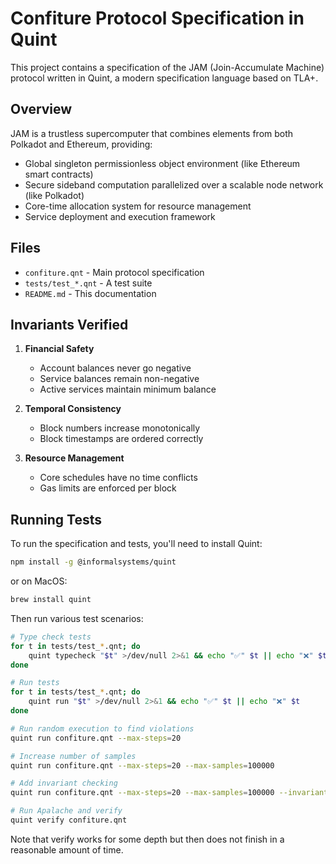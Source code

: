 # Confiture Protocol Specification in Quint

This project contains a specification of the JAM (Join-Accumulate Machine) protocol written in Quint, a modern specification language based on TLA+.

## Overview

JAM is a trustless supercomputer that combines elements from both Polkadot and Ethereum, providing:
- Global singleton permissionless object environment (like Ethereum smart contracts)
- Secure sideband computation parallelized over a scalable node network (like Polkadot)
- Core-time allocation system for resource management
- Service deployment and execution framework

## Files

- `confiture.qnt` - Main protocol specification
- `tests/test_*.qnt` - A test suite
- `README.md` - This documentation

## Invariants Verified

1. **Financial Safety**
   - Account balances never go negative
   - Service balances remain non-negative
   - Active services maintain minimum balance

2. **Temporal Consistency**
   - Block numbers increase monotonically
   - Block timestamps are ordered correctly

3. **Resource Management**
   - Core schedules have no time conflicts
   - Gas limits are enforced per block

## Running Tests

To run the specification and tests, you'll need to install Quint:

```bash
npm install -g @informalsystems/quint
```

or on MacOS:

```bash
brew install quint
```

Then run various test scenarios:

```bash
# Type check tests
for t in tests/test_*.qnt; do
	quint typecheck "$t" >/dev/null 2>&1 && echo "✅" $t || echo "❌" $t
done

# Run tests
for t in tests/test_*.qnt; do
	quint run "$t" >/dev/null 2>&1 && echo "✅" $t || echo "❌" $t
done

# Run random execution to find violations
quint run confiture.qnt --max-steps=20

# Increase number of samples
quint run confiture.qnt --max-steps=20 --max-samples=100000

# Add invariant checking
quint run confiture.qnt --max-steps=20 --max-samples=100000 --invariant=system_invariant

# Run Apalache and verify
quint verify confiture.qnt
```

Note that verify works for some depth but then does not finish in a reasonable amount of time.

